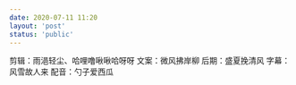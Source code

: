 ```yaml
---
date: 2020-07-11 11:20
layout: 'post'
status: 'public'
---
```


剪辑：雨浥轻尘、哈哩噜啾啾哈呀呀
文案：微风拂岸柳
后期：盛夏挽清风
字幕：风雪故人来
配音：勺子爱西瓜 